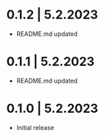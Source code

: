 # 0.1.2 | 5.2.2023

- README.md updated

# 0.1.1 | 5.2.2023

- README.md updated

# 0.1.0 | 5.2.2023

- Initial release
